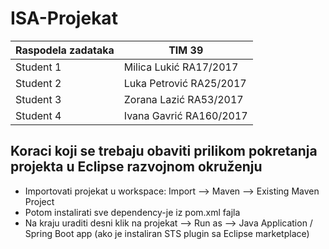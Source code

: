 # ISA-Projekat
 
| Raspodela zadataka|        TIM 39    |
|-------------------|------------------|
| Student 1 | Milica Lukić   RA17/2017 |
| Student 2 | Luka Petrović  RA25/2017 |
| Student 3 | Zorana Lazić   RA53/2017 |
| Student 4 | Ivana Gavrić   RA160/2017|

## Koraci koji se trebaju obaviti prilikom pokretanja projekta u Eclipse razvojnom okruženju

* Importovati projekat u workspace: Import --> Maven --> Existing Maven Project
* Potom instalirati sve dependency-je iz pom.xml fajla
* Na kraju uraditi desni klik na projekat --> Run as --> Java Application / Spring Boot app (ako je instaliran STS plugin sa Eclipse marketplace)

